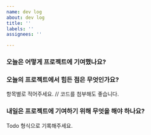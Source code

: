 ```yaml
---
name: dev log
about: dev log
title: ''
labels: ''
assignees: ''

---
```


### 오늘은 어떻게 프로젝트에 기여했나요?

### 오늘의 프로젝트에서 힘든 점은 무엇인가요?
항목별로 적어주세요.
// 코드를 첨부해도 좋습니다.

### 내일은 프로젝트에 기여하기 위해 무엇을 해야 하나요?
 Todo 형식으로 기록해주세요.
